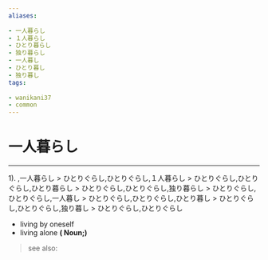 ```yaml
---
aliases:
    
- 一人暮らし
- １人暮らし
- ひとり暮らし
- 独り暮らし
- 一人暮し
- ひとり暮し
- 独り暮し
tags:
    
- wanikani37
- common
---
```


# 一人暮らし
---
1).
,一人暮らし > ひとりぐらし,ひとりぐらし,１人暮らし > ひとりぐらし,ひとりぐらし,ひとり暮らし > ひとりぐらし,ひとりぐらし,独り暮らし > ひとりぐらし,ひとりぐらし,一人暮し > ひとりぐらし,ひとりぐらし,ひとり暮し > ひとりぐらし,ひとりぐらし,独り暮し > ひとりぐらし,ひとりぐらし

- living by oneself
- living alone
**( Noun;)**
> see also: 
            